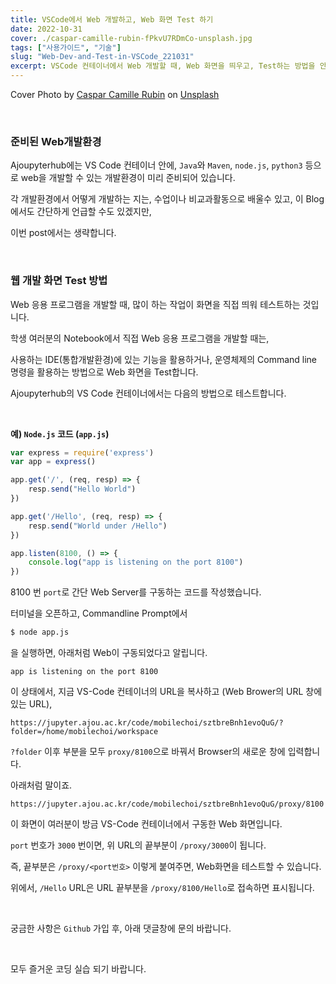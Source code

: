```yaml
---
title: VSCode에서 Web 개발하고, Web 화면 Test 하기
date: 2022-10-31
cover: ./caspar-camille-rubin-fPkvU7RDmCo-unsplash.jpg
tags: ["사용가이드", "기술"]
slug: "Web-Dev-and-Test-in-VSCode_221031"
excerpt: VSCode 컨테이너에서 Web 개발할 때, Web 화면을 띄우고, Test하는 방법을 안내합니다.
---
```


Cover Photo by <a href="https://unsplash.com/@casparrubin?utm_source=unsplash&utm_medium=referral&utm_content=creditCopyText">Caspar Camille Rubin</a> on <a href="https://unsplash.com/s/photos/website?utm_source=unsplash&utm_medium=referral&utm_content=creditCopyText">Unsplash</a>

<br/>


### 준비된 Web개발환경

Ajoupyterhub에는 VS Code 컨테이너 안에, `Java`와 `Maven`, `node.js`, `python3` 등으로 web을 개발할 수 있는 개발환경이 미리 준비되어 있습니다.

각 개발환경에서 어떻게 개발하는 지는, 수업이나 비교과활동으로 배울수 있고, 이 Blog에서도 간단하게 언급할 수도 있겠지만, 

이번 post에서는 생략합니다.

<br/>

### 웹 개발 화면 Test 방법

Web 응용 프로그램을 개발할 때, 많이 하는 작업이 화면을 직접 띄워 테스트하는 것입니다. 

학생 여러분의 Notebook에서 직접 Web 응용 프로그램을 개발할 때는, 

사용하는 IDE(통합개발환경)에 있는 기능을 활용하거나, 운영체제의 Command line 명령을 활용하는 방법으로 Web 화면을 Test합니다.

Ajoupyterhub의 VS Code 컨테이너에서는 다음의 방법으로 테스트합니다.

<br/>

 **예) `Node.js` 코드 (`app.js`)**

``` javascript
var express = require('express')
var app = express()

app.get('/', (req, resp) => {
    resp.send("Hello World")
})

app.get('/Hello', (req, resp) => {
    resp.send("World under /Hello")
})

app.listen(8100, () => {
    console.log("app is listening on the port 8100")
})
```

8100 번 `port`로 간단 Web Server를 구동하는 코드를 작성했습니다.

터미널을 오픈하고, Commandline Prompt에서

``` bash
$ node app.js
```

을 실행하면, 아래처럼 Web이 구동되었다고 알립니다.

```
app is listening on the port 8100
```

이 상태에서, 지금 VS-Code 컨테이너의 URL을 복사하고 (Web Brower의 URL 창에 있는 URL), 

```
https://jupyter.ajou.ac.kr/code/mobilechoi/sztbreBnh1evoQuG/?folder=/home/mobilechoi/workspace
```
`?folder` 이후 부분을 모두 `proxy/8100`으로 바꿔서 Browser의 새로운 창에 입력합니다.

아래처럼 말이죠.
```
https://jupyter.ajou.ac.kr/code/mobilechoi/sztbreBnh1evoQuG/proxy/8100
```

이 화면이 여러분이 방금 VS-Code 컨테이너에서 구동한 Web 화면입니다.

`port` 번호가 `3000` 번이면, 위 URL의 끝부분이 `/proxy/3000`이 됩니다.

즉, 끝부분은 `/proxy/<port번호>` 이렇게 붙여주면, Web화면을 테스트할 수 있습니다.



위에서, `/Hello` URL은 URL 끝부분을 `/proxy/8100/Hello`로 접속하면 표시됩니다.

<br/>

궁금한 사항은 `Github` 가입 후, 아래 댓글창에 문의 바랍니다.

<br/>

모두 즐거운 코딩 실습 되기 바랍니다.



